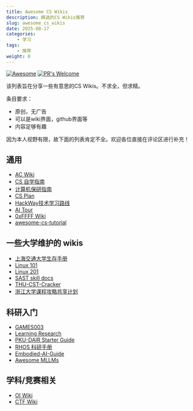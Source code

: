 ```yaml
---
title: Awesome CS Wikis
description: 精选的CS Wikis推荐
slug: awesome_cs_wikis
date: 2025-08-17
categories:
    - 学习
tags:
    - 推荐
weight: 0
---
```


[![Awesome](https://awesome.re/badge.svg)](https://awesome.re)
[![PR's Welcome](https://img.shields.io/badge/PRs-welcome-brightgreen.svg?style=flat)](http://makeapullrequest.com)

该列表旨在分享一些有意思的CS Wikis。不求全，但求精。

条目要求：
- 原创，无广告
- 可以是wiki界面，github界面等
- 内容足够有趣

因为本人视野有限，故下面的列表肯定不全。欢迎各位直接在评论区进行补充！

## 通用
- [AC Wiki](https://ac-wiki.org/)
- [CS 自学指南](https://csdiy.wiki/)
- [计算机保研指南](https://csbaoyan.top/)
- [CS Plan](https://cs-plan.com/)
- [HackWay技术学习路线](https://hackway.org/)
- [AI Tour](https://aitour.site/)
- [0xFFFF Wiki](https://wiki.0xffff.one/about)
- [awesome-cs-tutorial](https://github.com/sanbuphy/awesome-cs-tutorial)


## 一些大学维护的 wikis
- [上海交通大学生存手册](https://survivesjtu.gitbook.io/survivesjtumanual/)
- [Linux 101](https://101.lug.ustc.edu.cn/)
- [Linux 201](https://201.ustclug.org/)
- [SAST skill docs](https://docs.net9.org/)
- [THU-CST-Cracker](https://rekcarc-tsc-uht.readthedocs.io/en/latest/)
- [浙江大学课程攻略共享计划](https://qsctech.github.io/zju-icicles/)

## 科研入门
- [GAMES003](https://pengsida.net/games003/) 
- [Learning Research](https://github.com/pengsida/learning_research?tab=readme-ov-file)
- [PKU-DAIR Starter Guide](https://github.com/PKU-DAIR/Starter-Guide/tree/main)
- [RHOS 科研手册](https://mvig-rhos.gitbook.io/rhos-ke-yan-shou-ce)
- [Embodied-AI-Guide](https://github.com/TianxingChen/Embodied-AI-Guide)
- [Awesome MLLMs](https://github.com/BradyFU/Awesome-Multimodal-Large-Language-Models)

## 学科/竞赛相关
- [OI Wiki](https://oi-wiki.org/)
- [CTF Wiki](https://ctf-wiki.org/)
